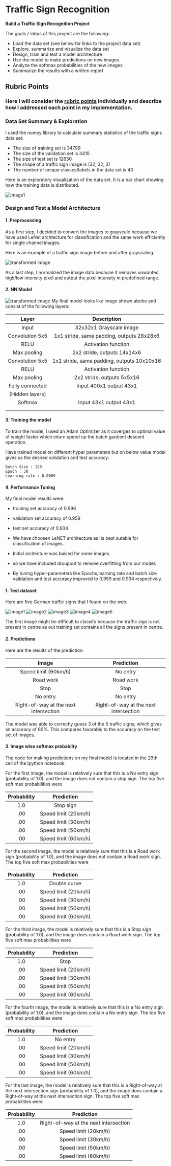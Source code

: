 
# **Traffic Sign Recognition** 

**Build a Traffic Sign Recognition Project**

The goals / steps of this project are the following:
* Load the data set (see below for links to the project data set)
* Explore, summarize and visualize the data set
* Design, train and test a model architecture
* Use the model to make predictions on new images
* Analyze the softmax probabilities of the new images
* Summarize the results with a written report


## Rubric Points
### Here I will consider the [rubric points](https://review.udacity.com/#!/rubrics/481/view) individually and describe how I addressed each point in my implementation.  


### Data Set Summary & Exploration

I used the numpy library to calculate summary statistics of the traffic
signs data set:

* The size of training set is 34799
* The size of the validation set is 4410
* The size of test set is 12630
* The shape of a traffic sign image is (32, 32, 3)
* The number of unique classes/labels in the data set is 43

Here is an exploratory visualization of the data set. It is a bar chart showing how the training data is distributed.

![image1](./outputImgs/visualization.jpg)

### Design and Test a Model Architecture

#### 1. Preprocessing
As a first step, I decided to convert the images to grayscale because we have used LeNet archtecture for classification and the same work efficiently for single channel images.

Here is an example of a traffic sign image before and after grayscaling.

![transformed image](./outputImgs/grayscale.jpg)

As a last step, I normalized the image data because it removes unwanted high/low intensity pixel and output the pixel intensity in predefined range.



#### 2. NN Model

![transformed image](./outputImgs/lenet_architecture.jpg)
My final model looks like image shown abobe and consist of the following layers:

| Layer         		|     Description	        					| 
|:---------------------:|:---------------------------------------------:| 
| Input         		| 32x32x1 Grayscale image   					| 
| Convolution 5x5     	| 1x1 stride, same padding, outputs 28x28x6 	|
| RELU					| Activation function							|
| Max pooling	      	| 2x2 stride,  outputs 14x14x6 				    |
| Convolution 5x5	    | 1x1 stride, same padding, outputs 10x10x16    |
| RELU					| Activation function							|
| Max pooling	        | 2x2 stride,  outputs 5x5x16 				    |
| Fully connected		| Input 400x1 output 43x1        				|
|(Hidden layers)        |                                               |
| Softmax				| Input 43x1 output 43x1        				|
|						|												|
|						|												|
 



#### 3. Training the model

To train the model, I used an Adam Optimizer as it coverges to optimal value of weight faster which inturn speed up the batch gardient descent operation.

Have trained model on different hyper parameters but on below value model gives us the desired validation and test accuracy:

    Batch Size : 128
    Epoch : 30
    Learning rate : 0.0009


#### 4. Performance Tuning

My final model results were:
* training set accuracy of 0.996
* validation set accuracy of 0.959 
* test set accuracy of 0.934

* We have choosen LeNET architecture as its best sutable for classification of images.
* Initial arcitecture was baised for some images.
* so we have included droupout to remove overfitting from our model.
* By tuning hyper-parameters like Epochs,learning rate and batch size validation and test accuracy improved to 0.959 and 0.934 respectively.
 


#### 1. Test dataset

Here are five German traffic signs that I found on the web:

![image1](./randomImgs/1.jpg) ![image2](./randomImgs/2.jpg) ![image3](./randomImgs/3.jpg) 
![image4](./randomImgs/4.jpg) ![image5](./randomImgs/5.jpg)

The first image might be difficult to classify because the traffic sign is not present in centre as out training set contains all the signs present in centre.

#### 2. Predictions

Here are the results of the prediction:

| Image			                        |     Prediction	        					| 
|:-------------------------------------:|:---------------------------------------------:| 
| Speed limit (60km/h)                  | No entry   									| 
| Road work    			                | Road work										|
| Stop					                | Stop											|
| No entry        		                | No entry  					 				|
| Right-of-way at the next intersection	| Right-of-way at the next intersection			|


The model was able to correctly guess 3 of the 5 traffic signs, which gives an accuracy of 60%. This compares favorably to the accuracy on the test set of images.

#### 3. Image wise softmax probablity

The code for making predictions on my final model is located in the 29th cell of the Ipython notebook.


For the first image, the model is relatively sure that this is a No entry sign (probability of 1.0), and the image does not contain a stop sign. The top five soft max probabilities were

| Probability         	|     Prediction	        					| 
|:---------------------:|:---------------------------------------------:| 
| 1.0         			| Stop sign   									| 
| .00     				| Speed limit (20km/h) 							|
| .00					| Speed limit (30km/h)							|
| .00	      			| Speed limit (50km/h)					 		|
| .00				    | Speed limit (60km/h)      					|


For the second image, the model is relatively sure that this is a Road work sign (probability of 1.0), and the image does not contain a Road work sign. The top five soft max probabilities were

| Probability         	|     Prediction	        					| 
|:---------------------:|:---------------------------------------------:| 
| 1.0         			| Double curve 									| 
| .00     				| Speed limit (20km/h) 							|
| .00					| Speed limit (30km/h)							|
| .00	      			| Speed limit (50km/h)					 		|
| .00				    | Speed limit (60km/h)      					|


For the third image, the model is relatively sure that this is a Stop sign (probability of 1.0), and the image does contain a Road work sign. The top five soft max probabilities were

| Probability         	|     Prediction	        					| 
|:---------------------:|:---------------------------------------------:| 
| 1.0         			| Stop      									| 
| .00     				| Speed limit (20km/h) 							|
| .00					| Speed limit (30km/h)							|
| .00	      			| Speed limit (50km/h)					 		|
| .00				    | Speed limit (60km/h)      					|

For the fourth image, the model is relatively sure that this is a No entry sign (probability of 1.0), and the image does contain a No entry sign. The top five soft max probabilities were

| Probability         	|     Prediction	        					| 
|:---------------------:|:---------------------------------------------:| 
| 1.0         			| No entry      								| 
| .00     				| Speed limit (20km/h) 							|
| .00					| Speed limit (30km/h)							|
| .00	      			| Speed limit (50km/h)					 		|
| .00				    | Speed limit (60km/h)      					|


For the last image, the model is relatively sure that this is a Right-of-way at the next intersection sign (probability of 1.0), and the image does contain a Right-of-way at the next intersection sign. The top five soft max probabilities were

| Probability         	|     Prediction	        					| 
|:---------------------:|:---------------------------------------------:| 
| 1.0         			| Right-of-way at the next intersection      	| 
| .00     				| Speed limit (20km/h) 							|
| .00					| Speed limit (30km/h)							|
| .00	      			| Speed limit (50km/h)					 		|
| .00				    | Speed limit (60km/h)      					|
